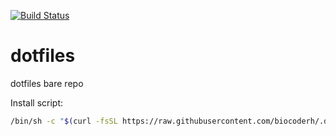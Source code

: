 [![Build Status](https://github.com/biocoderh/dotfiles/actions/workflows/main.yml/badge.svg)](https://github.com/biocoderh/dotfiles/actions/workflows/main.yml)

# dotfiles

dotfiles bare repo

Install script:
```sh
/bin/sh -c "$(curl -fsSL https://raw.githubusercontent.com/biocoderh/.dotfiles/master/.local/bin/dotfiles-install)"
```
